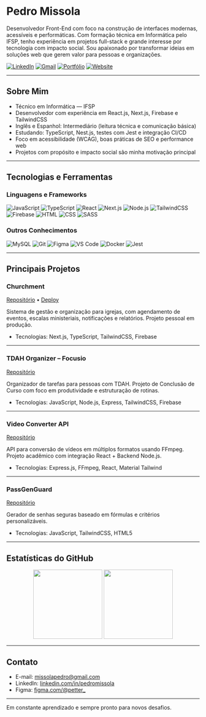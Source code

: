 # Pedro Missola

Desenvolvedor Front-End com foco na construção de interfaces modernas, acessíveis e performáticas. Com formação técnica em Informática pelo IFSP, tenho experiência em projetos full-stack e grande interesse por tecnologia com impacto social. Sou apaixonado por transformar ideias em soluções web que gerem valor para pessoas e organizações.

[![LinkedIn](https://img.shields.io/badge/-Pedro%20Missola-0077B5?style=flat&logo=linkedin&logoColor=white)](https://www.linkedin.com/in/pedromissola/)
[![Gmail](https://img.shields.io/badge/-missolapedro@gmail.com-D14836?style=flat&logo=gmail&logoColor=white)](mailto:missolapedro@gmail.com)
[![Portfólio](https://img.shields.io/badge/-Figma%20Portfolio-F24E1E?style=flat&logo=figma&logoColor=white)](https://www.figma.com/@petter_)
[![Website](https://img.shields.io/badge/-Churchment%20App-FF7043?style=flat&logo=vercel&logoColor=white)](https://churchment.vercel.app/)

---

## Sobre Mim

- Técnico em Informática — IFSP
- Desenvolvedor com experiência em React.js, Next.js, Firebase e TailwindCSS
- Inglês e Espanhol: Intermediário (leitura técnica e comunicação básica)
- Estudando: TypeScript, Nest.js, testes com Jest e integração CI/CD
- Foco em acessibilidade (WCAG), boas práticas de SEO e performance web
- Projetos com propósito e impacto social são minha motivação principal

---

## Tecnologias e Ferramentas

### Linguagens e Frameworks

![JavaScript](https://img.shields.io/badge/JavaScript-F7DF1E?style=flat&logo=javascript&logoColor=black)
![TypeScript](https://img.shields.io/badge/TypeScript-3178C6?style=flat&logo=typescript&logoColor=white)
![React](https://img.shields.io/badge/React-61DAFB?style=flat&logo=react&logoColor=black)
![Next.js](https://img.shields.io/badge/Next.js-000000?style=flat&logo=nextdotjs&logoColor=white)
![Node.js](https://img.shields.io/badge/Node.js-339933?style=flat&logo=node.js&logoColor=white)
![TailwindCSS](https://img.shields.io/badge/TailwindCSS-06B6D4?style=flat&logo=tailwindcss&logoColor=white)
![Firebase](https://img.shields.io/badge/Firebase-FFCA28?style=flat&logo=firebase&logoColor=black)
![HTML](https://img.shields.io/badge/HTML-E34F26?style=flat&logo=html5&logoColor=white)
![CSS](https://img.shields.io/badge/CSS-1572B6?style=flat&logo=css3&logoColor=white)
![SASS](https://img.shields.io/badge/SASS-CC6699?style=flat&logo=sass&logoColor=white)

### Outros Conhecimentos

![MySQL](https://img.shields.io/badge/MySQL-4479A1?style=flat&logo=mysql&logoColor=white)
![Git](https://img.shields.io/badge/Git-F05032?style=flat&logo=git&logoColor=white)
![Figma](https://img.shields.io/badge/Figma-F24E1E?style=flat&logo=figma&logoColor=white)
![VS Code](https://img.shields.io/badge/VS%20Code-007ACC?style=flat&logo=visual-studio-code&logoColor=white)
![Docker](https://img.shields.io/badge/Docker-2496ED?style=flat&logo=docker&logoColor=white)
![Jest](https://img.shields.io/badge/Jest-C21325?style=flat&logo=jest&logoColor=white)

---

## Principais Projetos

### Churchment  
[Repositório](https://github.com/PedroMissola/churchment) • [Deploy](https://churchment.vercel.app)

Sistema de gestão e organização para igrejas, com agendamento de eventos, escalas ministeriais, notificações e relatórios. Projeto pessoal em produção.

- Tecnologias: Next.js, TypeScript, TailwindCSS, Firebase

---

### TDAH Organizer – Focusio  
[Repositório](https://github.com/MissolaPedro/TDAH)

Organizador de tarefas para pessoas com TDAH. Projeto de Conclusão de Curso com foco em produtividade e estruturação de rotinas.

- Tecnologias: JavaScript, Node.js, Express, TailwindCSS, Firebase

---

### Video Converter API  
[Repositório](https://github.com/PedroMissola/Video-Converter-API)

API para conversão de vídeos em múltiplos formatos usando FFmpeg. Projeto acadêmico com integração React + Backend Node.js.

- Tecnologias: Express.js, FFmpeg, React, Material Tailwind

---

### PassGenGuard  
[Repositório](https://github.com/PedroMissola/PassGenGuard)

Gerador de senhas seguras baseado em fórmulas e critérios personalizáveis.

- Tecnologias: JavaScript, TailwindCSS, HTML5

---

## Estatísticas do GitHub

<div align="center">
  <img height="180em" src="https://github-readme-stats.vercel.app/api?username=MissolaPedro&show_icons=true&theme=default" />
  <img height="180em" src="https://github-readme-stats.vercel.app/api/top-langs/?username=MissolaPedro&layout=compact&hide_progress=true&theme=default" />
</div>

---

## Contato

- E-mail: [missolapedro@gmail.com](mailto:missolapedro@gmail.com)
- LinkedIn: [linkedin.com/in/pedromissola](https://www.linkedin.com/in/pedromissola/)
- Figma: [figma.com/@petter_](https://www.figma.com/@petter_)

---

Em constante aprendizado e sempre pronto para novos desafios.
